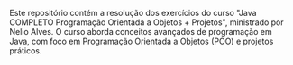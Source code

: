 Este repositório contém a resolução dos exercícios do curso "Java COMPLETO Programação Orientada a Objetos + Projetos", ministrado por Nelio Alves.
O curso aborda conceitos avançados de programação em Java, com foco em Programação Orientada a Objetos (POO) e projetos práticos. 
